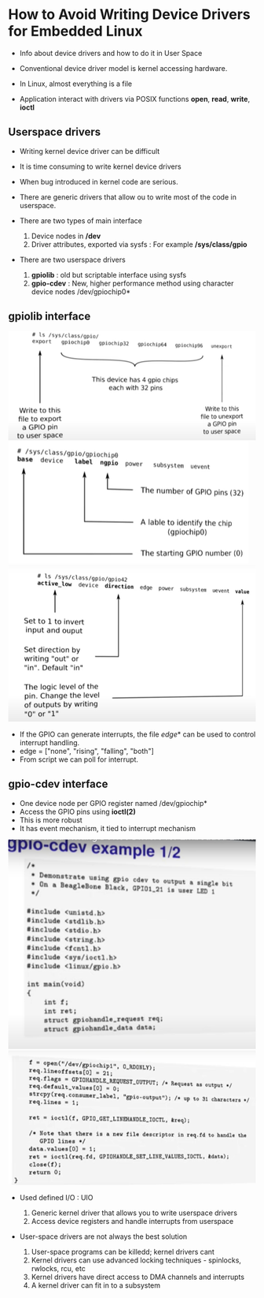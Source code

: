 # How to Avoid Writing Device Drivers for Embedded Linux
- Info about device drivers and how to do it in User Space

- Conventional device driver model is kernel accessing hardware.
- In Linux, almost everything is a file
- Application interact with drivers via POSIX functions **open**, **read**, **write**, **ioctl**

## Userspace drivers
- Writing kernel device driver can be difficult
- It is time consuming to write kernel device drivers
- When bug introduced in kernel code are serious. 
- There are generic drivers that allow ou to write most of the code in userspace.
- There are two types of main interface
    1. Device nodes in **/dev**
    2. Driver attributes, exported via sysfs : For example **/sys/class/gpio**

- There are two userspace drivers
    1. **gpiolib** : old but scriptable interface using sysfs
    2. **gpio-cdev** : New, higher performance method using character device nodes /dev/gpiochip0*

## gpiolib interface
![SysFS](.//Images/sysfs.PNG)
![SysFS](.//Images/gpiochip.PNG)
![SysFS](.//Images/gpio_io.PNG)

- If the GPIO can generate interrupts, the file *edge** can be used to control interrupt handling.
- edge = ["none", "rising", "falling", "both"]
- From script we can poll for interrupt.

## gpio-cdev interface
- One device node per GPIO register named /dev/gpiochip*
- Access the GPIO pins using **ioctl(2)**
- This is more robust
- It has event mechanism, it tied to interrupt mechanism


![SysFS](.//Images/gpio-dev1.PNG)
![SysFS](.//Images/gpio-dev2.PNG)

- Used defined I/O : UIO
    1. Generic kernel driver that allows you to write userspace drivers
    2. Access device registers and handle interrupts from userspace

- User-space drivers are not always the best solution
    1. User-space programs can be killedd; kernel drivers cant
    2. Kernel drivers can use advanced locking techniques - spinlocks, rwlocks, rcu, etc
    3. Kernel drivers have direct access to DMA channels and interrupts
    4. A kernel driver can fit in to a subsystem

